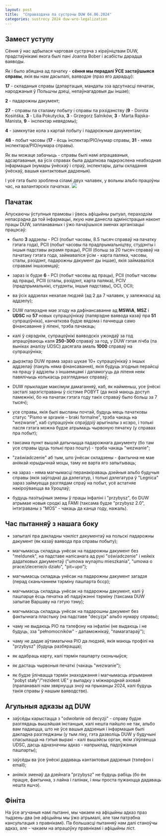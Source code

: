 ```yaml
---
layout: post
title:  "Справаздача па сустрэчы DUW 04.06.2024"
categories: sustrecy 2024 duw-wro-legalization
---
```

## Замест уступу

Сёння ў нас адбылася чарговая сустрэча з кіраўніцтвам DUW, прадстаўнікамі якога былі пані Joanna Bober і асабісты дарадца ваяводы.

Як і было абяцана ад пачатку - **сёння мы перадалі ЎСЕ застаўшыяся справы**, якія вы нам дасылалі, ваяводзе (праз яго дарадцу):

**17** - складаныя справы (дэпартацыя, мандаты зза адсутнасці пячатак, народжаныя ў Польшчы дзеці, непаўнагадовыя ды іншае);

**2** - падарожны дакумент;

**27** - справы па сталаму побыту і справы па рэзідэнству (**9** - Dorota Kosińśka, **3** - Lilia Pokutycka, **3** - Grzegorz Salników, **3** - Marta Rajska-Manista, **9** - інспектар невядомы);

**4** - замкнутае кола з картай побыту і падарожным дакументам;

**48** - побыт часовы (**17** - ёсць інспектар/PIO/нумар справы, **31** - няма інспектара/PIO/нумара справы).

Як вы можаце забачыць - справы былі намі апрацаваныя, адсартаваныя, ва ўсіх справах была дадаткова падкрэслена неабходная інфармацыя (нумары ўнёскаў і спраў, інспектары, даты складання ўнёскаў, вашыя кантактовыя дадзеныя).

І усё гэта было зроблена сіламі двух чалавек, у вольны альбо працоўны час, на валантэрскіх пачатках.
![](/pl-pages/assets/img/sustrecy/2024/duw-wro-legalization/2024-06-04-intro.png)

## Пачатак

Апускаючы ўступныя прамовы і ўвесь афіцыйны рытуал, пераходзім непасрэдна да той інфармацыі, якую нам данесла адміністрацыя наконт працы DUW, запланаваных і ўжо пачаўшыхся зменах арганізацыі працэсаў:

- было **3** аддзелы - PCI (побыт часовы, 8.5 тысяч справаў на пачатку гэтага года), PCII (побыт часовы па прадпрымальніцтву, студэнты і іншыя падставы акрамя працы), PCIII (больш за 20 тысяч справаў на пачатаку гэтага года, займаваліся ўсім - карта паляка, часовы, сталы, рэзідэнт, падарожны дакумент ды іншае), якія займаваліся справамі іншаземцаў;

- зараз іх будзе **6** - PCI (побыт часовы ад працы), PCII (побыт часовы ад працы), PCIII (сталы, рэзідэнт, карта паляка), PCIV (прадпрымальнікі, студэнты, іншыя падставы), OCI, OCII;

- ва ўсіх аддзелах нехапае людзей (ад 2 да 7 чалавек, у залежнасці ад аддзелу);

- DUW папярэдне мае згоду на дафінансаванне ад **MSWiA**, **MSZ** і **UDSC** на **57** новых супрацоўнікаў (папярэдне ваявода казаў пра **51** супрацоўніка), канчаткова будзе вядома і пачнецца само фінансаванне ў ліпені, трэба пачакаць;

- калі ў сярэднім, супрацоўнікі ваяводскіх ужондаў за год апрацоўваюць каля **250-300** справаў за год, у DUW гэтая лічба (па выніках аналізу UDSC) дасягала амаль **1000** справаў на супрацоўніка;

- дырэктар DUW прама зараз шукае 10+ супрацоўнікаў з іншых аддзелаў (пакуль няма фінансавання), якія будуць згодныя перайсці на працу ў аддзелы з іншаемцамі і дапамогуць да ліпеня неяк павялічыць колькасць разгляданых справаў;

- DUW прыкладае максімум дамаганняў, каб, як найменьш, усе ўнёскі засталі зарэгістраваны ў сістэме POBYT (да якой маюць доступ памежнікі, бо на пачатак гэтага году такіх справаў было больш за 7 тысяч);

- усе справы, якія былі высланы почтай, будуць мець пачатковы статус "Pismo w sprawie – braki formalne", трэба чакаць на "wezwanie", каб супрацоўнік спраўдзіў арыгіналы з ксэро, і толькі пасля гэтага можна будзе атрымаць чырвоную пячатку (у справах пра побыт);

- таксама пункт вышэй датычыцца падарожнага дакументу (бо там усе справы ідуць толькі праз пошту) - трэба чакаць "wezwanie";

- "zaświadczenie" аб тым, што ўнёсак складзены - фактычна не мае аніякай юрыдычнай моцы, таму не варта яго запытываць;

- на зараз - няма магчымасці перанакіраваць дзейныя альбо будучыя справы (якія заўгодна) да дэлегатур, і толькі дэлегатура ў "Legnica" зараз займуецца разглядам спраў на побыт, усё астатняе накіроўваецца ва Ўроцлаў;

- будуць пазітыўныя змены ў працы інфаліні і "przybysz", бо DUW атрымае новыя сродкі ад FAMI (таксама будзе "przybysz 2.0", інтэграваны з "MOS" - чакаць да канца году, нажаль).
## Час пытанняў з нашага боку

- запыталі пра дакладны чэкліст дакументаў на польскі падарожны дакумент (як казаў ваявода пра справы побыту);

- магчымасць складаць унёсак на падарожны дакумент без "meldunek", на падставе напісанага ад рукі "oświadczenie" і нейкіх дадатковых дакументаў ("umowa wynajmu mieszkania", "umowa o prace/zlecenie/o działo", "pit+upo");

- магчымасць складаць унёсак на падарожны дакумент загадзя (перад сканьчэннем тэрміну пашпарта бсср);

- магчымасць складаць унёсак на падарожны дакумент, калі ў пашпарце ёсць пячатка аб падаўжэнні тэрміну (таксама DUW запытае Варшаву на гэтую тэму);

- магчымасць складаць унёсак на падарошны дакумент без фактычнага пластыку (на падставе "decyzja" альбо нумару справы);

- чаму не выдаюць PIO па тэлефону на інфаліні (не выдаюць і не будуць, зза "pełnomocników" - дапаможнікаў, "памагатараў");

- чаму не дадае аўтаматычна PIO да людзей, якія маюць профілі на "przybysz" (будуць разбярацца);

- як адабраць карту, калі тэрмін пашпарту сконьчыўся;

- як дастаць чырвоныя печаткі (чакаць "wezwanie");

- як будзе ўлічвацца тэрмін знаходжання і магчымасць атрымання "pobyt stały"/"rezident UE" у выпадку з міжнароднай аховай (прапанавалі нам звярнуцца зноў на прыканцы 2024, калі будуць такія справы ў нашым ваяводстве).


## Агульныя адказы ад DUW

- заўсёды карыстацца з "odwołanie od decyzji" - справу будзе разглядаць вышэйшая інстанцыя, калі нешта пайшло не так, альбо вам падаецца, што не ўсе вашыя дадзеныя і інфармацыя былі дакладна разгледжаны (у тым ліку, гэта дазволіць DUW у будучыні спасылацца на гэтыя выракі - калі вышэйсы орган, якім з’яўляецца UDSC, дасць адназначны адказ - напрыклад, падоўжаныя пашпарты);

- заўсёды ва ўсе ўнёскі дадаваць кантактовыя дадзеныя (тэлефон і email);

- аніякіх зменаў да дзейнага "przybysz" не будуць рабіць (бо ён працуе, фактычна, з лайна і галінак, і яны проста пужаюцца дадаваць нешта яшчэ).


## Фініта
На ўсе агучаныя намі пытанні, мы чакаем на афіцыйны адказ праз тыдзень-два (не афіцыйны мы ўжо атрымалі, але там патрэбна кансультацыя з правнікамі). Па большасці пытанняў нам далі станоўчы адказ, але - чакаем на апрацоўку правнікамі і афіцыйны ліст.

